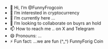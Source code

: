 - 👋 Hi, I’m @FunnyFrogcoin
- 👀 I’m interested in cryptocurrency
- 🌱 I’m currently here  ...
- 💞️ I’m looking to collaborate on buyrs an hold
- 📫 How to reach me .. on X and Telegram
- 😄 Pronouns: ...
- ⚡ Fun fact: ...we are fun (^_^) FunnyForig Coin

<!---
FunnyFrogcoin/FunnyFrogcoin is a ✨ special ✨ repository because its `README.md` (this file) appears on your GitHub profile.
You can click the Preview link to take a look at your changes.
--->
